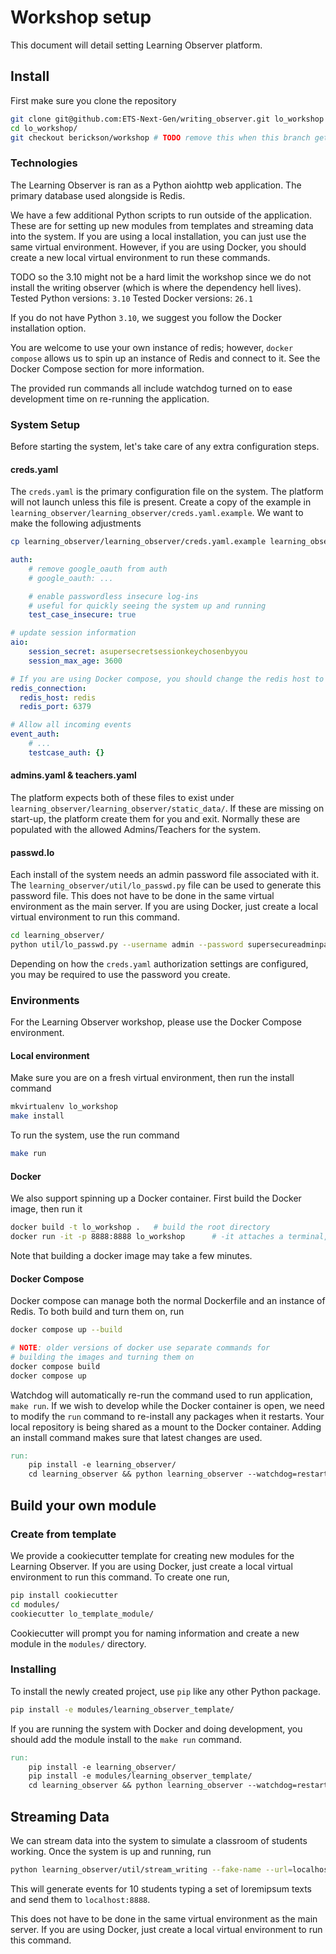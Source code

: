 # Workshop setup

This document will detail setting Learning Observer platform.

## Install

First make sure you clone the repository

```bash
git clone git@github.com:ETS-Next-Gen/writing_observer.git lo_workshop
cd lo_workshop/
git checkout berickson/workshop # TODO remove this when this branch gets merged in
```

### Technologies

The Learning Observer is ran as a Python aiohttp web application. The primary database used alongside is Redis.

We have a few additional Python scripts to run outside of the application. These are for setting up new modules from templates and streaming data into the system. If you are using a local installation, you can just use the same virtual environment. However, if you are using Docker, you should create a new local virtual environment to run these commands.

TODO so the 3.10 might not be a hard limit the workshop since we do not install the writing observer (which is where the dependency hell lives).
Tested Python versions: `3.10`
Tested Docker versions: `26.1`

If you do not have Python `3.10`, we suggest you follow the Docker installation option.

You are welcome to use your own instance of redis; however, `docker compose` allows us to spin up an instance of Redis and connect to it. See the Docker Compose section for more information.

The provided run commands all include watchdog turned on to ease development time on re-running the application.

### System Setup

Before starting the system, let's take care of any extra configuration steps.

#### creds.yaml

The `creds.yaml` is the primary configuration file on the system. The platform will not launch unless this file is present. Create a copy of the example in `learning_observer/learning_observer/creds.yaml.example`. We want to make the following adjustments

```bash
cp learning_observer/learning_observer/creds.yaml.example learning_observer/creds.yaml
```

```yaml
auth:
    # remove google_oauth from auth
    # google_oauth: ...

    # enable passwordless insecure log-ins
    # useful for quickly seeing the system up and running
    test_case_insecure: true

# update session information
aio:
    session_secret: asupersecretsessionkeychosenbyyou
    session_max_age: 3600

# If you are using Docker compose, you should change the redis host to
redis_connection:
  redis_host: redis
  redis_port: 6379

# Allow all incoming events
event_auth:
    # ...
    testcase_auth: {}
```

#### admins.yaml & teachers.yaml

The platform expects both of these files to exist under `learning_observer/learning_observer/static_data/`. If these are missing on start-up, the platform create them for you and exit. Normally these are populated with the allowed Admins/Teachers for the system.

#### passwd.lo

Each install of the system needs an admin password file associated with it. The `learning_observer/util/lo_passwd.py` file can be used to generate this password file. This does not have to be done in the same virtual environment as the main server. If you are using Docker, just create a local virtual environment to run this command.

```bash
cd learning_observer/
python util/lo_passwd.py --username admin --password supersecureadminpassword --filename passwd.lo
```

Depending on how the `creds.yaml` authorization settings are configured, you may be required to use the password you create.

### Environments

For the Learning Observer workshop, please use the Docker Compose environment.

#### Local environment

Make sure you are on a fresh virtual environment, then run the install command

```bash
mkvirtualenv lo_workshop
make install
```

To run the system, use the run command

```bash
make run
```

#### Docker

We also support spinning up a Docker container. First build the Docker image, then run it

```bash
docker build -t lo_workshop .   # build the root directory
docker run -it -p 8888:8888 lo_workshop      # -it attaches a terminal, -p attaches local port 8888 to dockers 8888 port
```

Note that building a docker image may take a few minutes.

#### Docker Compose

Docker compose can manage both the normal Dockerfile and an instance of Redis. To both build and turn them on, run

```bash
docker compose up --build

# NOTE: older versions of docker use separate commands for
# building the images and turning them on
docker compose build
docker compose up
```

Watchdog will automatically re-run the command used to run application, `make run`. If we wish to develop while the Docker container is open, we need to modify the `run` command to re-install any packages when it restarts. Your local repository is being shared as a mount to the Docker container. Adding an install command makes sure that latest changes are used.

```Makefile
run:
    pip install -e learning_observer/
    cd learning_observer && python learning_observer --watchdog=restart
```

## Build your own module

### Create from template

We provide a cookiecutter template for creating new modules for the Learning Observer. If you are using Docker, just create a local virtual environment to run this command. To create one run,

```bash
pip install cookiecutter
cd modules/
cookiecutter lo_template_module/
```

Cookiecutter will prompt you for naming information and create a new module in the `modules/` directory.

### Installing

To install the newly created project, use `pip` like any other Python package.

```bash
pip install -e modules/learning_observer_template/
```

If you are running the system with Docker and doing development, you should add the module install to the `make run` command.

```Makefile
run:
    pip install -e learning_observer/
    pip install -e modules/learning_observer_template/
    cd learning_observer && python learning_observer --watchdog=restart
```

## Streaming Data

We can stream data into the system to simulate a classroom of students working. Once the system is up and running, run

```bash
python learning_observer/util/stream_writing --fake-name --url=localhost:8888 --streams=10
```

This will generate events for 10 students typing a set of loremipsum texts and send them to `localhost:8888`.

This does not have to be done in the same virtual environment as the main server. If you are using Docker, just create a local virtual environment to run this command.

